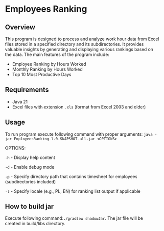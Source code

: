 # Employees Ranking

## Overview

This program is designed to process and analyze work hour data from Excel files stored in a specified directory and its subdirectories. It provides valuable insights by generating and displaying various rankings based on the data. The main features of the program include:

- Employee Ranking by Hours Worked
- Monthly Ranking by Hours Worked
- Top 10 Most Productive Days

## Requirements

- Java 21
- Excel files with extension `.xls` (format from Excel 2003 and older)

## Usage

To run program execute following command with proper arguments:
`java -jar EmployeesRanking-1.0-SNAPSHOT-all.jar <OPTIONS>`

OPTIONS:

`-h` - Display help content

`-d` - Enable debug mode

`-p` - Specify directory path that contains timesheet for employees (subdirectories included)

`-l` - Specify locale (e.g., PL, EN) for ranking list output if applicable


## How to build jar

Execute following command:`./gradlew shadowJar`. The jar file will be created in build/libs directory. 